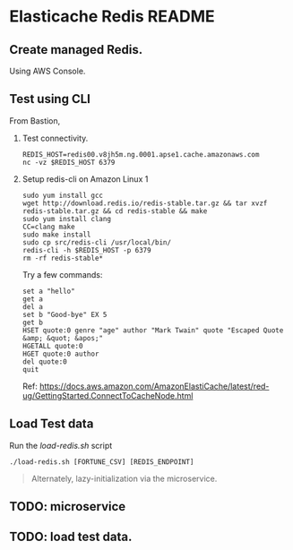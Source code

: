 # Elasticache Redis README

## Create managed Redis.

Using AWS Console.

## Test using CLI
From Bastion,

1. Test connectivity.
    ```
    REDIS_HOST=redis00.v8jh5m.ng.0001.apse1.cache.amazonaws.com
    nc -vz $REDIS_HOST 6379
    ```

2. Setup redis-cli on Amazon Linux 1
    ```
    sudo yum install gcc 
    wget http://download.redis.io/redis-stable.tar.gz && tar xvzf redis-stable.tar.gz && cd redis-stable && make
    sudo yum install clang
    CC=clang make
    sudo make install
    sudo cp src/redis-cli /usr/local/bin/
    redis-cli -h $REDIS_HOST -p 6379
    rm -rf redis-stable*
    ```

    Try a few commands:
    ```
    set a "hello"
    get a
    del a
    set b "Good-bye" EX 5 
    get b
    HSET quote:0 genre "age" author "Mark Twain" quote "Escaped Quote &amp; &quot; &apos;"
    HGETALL quote:0
    HGET quote:0 author
    del quote:0
    quit
    ```

    Ref: https://docs.aws.amazon.com/AmazonElastiCache/latest/red-ug/GettingStarted.ConnectToCacheNode.html

## Load Test data

Run the *load-redis.sh* script
```
./load-redis.sh [FORTUNE_CSV] [REDIS_ENDPOINT]
```

> Alternately, lazy-initialization via the microservice.

## TODO: microservice

## TODO: load test data.